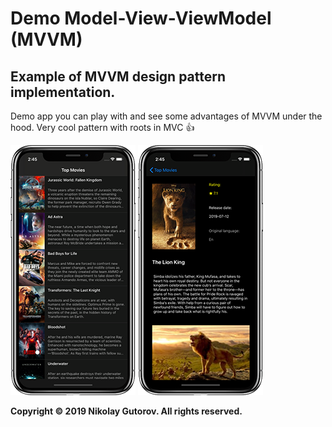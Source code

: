 # Demo Model-View-ViewModel (MVVM)

## Example of MVVM design pattern implementation.

Demo app you can play with and see some advantages of MVVM under the hood. Very cool pattern with roots in MVC :thumbsup:

![ScreenShot_01](https://github.com/ngutorov/Demo-MVVM/blob/master/Demo/ScreenShot01.PNG)
![ScreenShot_02](https://github.com/ngutorov/Demo-MVVM/blob/master/Demo/ScreenShot02.PNG)

**Copyright © 2019 Nikolay Gutorov. All rights reserved.**
